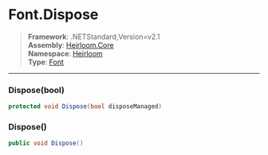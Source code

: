 # Font.Dispose

> **Framework**: .NETStandard,Version=v2.1  
> **Assembly**: [Heirloom.Core][0]  
> **Namespace**: [Heirloom][0]  
> **Type**: [Font][1]

--------------------------------------------------------------------------------

### Dispose(bool)

```cs
protected void Dispose(bool disposeManaged)
```

### Dispose()

```cs
public void Dispose()
```

[0]: ../Heirloom.Core.md
[1]: Heirloom.Font.md
